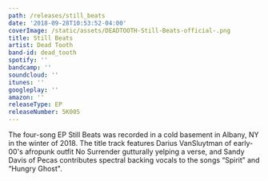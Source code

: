 ```yaml
---
path: /releases/still_beats
date: '2018-09-28T10:53:52-04:00'
coverImage: /static/assets/DEADTOOTH-Still-Beats-official-.png
title: Still Beats
artist: Dead Tooth
band-id: dead_tooth
spotify: ''
bandcamp: ''
soundcloud: ''
itunes: ''
googleplay: ''
amazon: ''
releaseType: EP
releaseNumber: 5K005
---
```



The four-song EP Still Beats was recorded in a cold basement in Albany, NY in the winter of 2018. The title track features Darius VanSluytman of early-00's afropunk outfit No Surrender gutturally yelping a verse, and Sandy Davis of Pecas contributes spectral backing vocals to the songs “Spirit” and “Hungry Ghost".